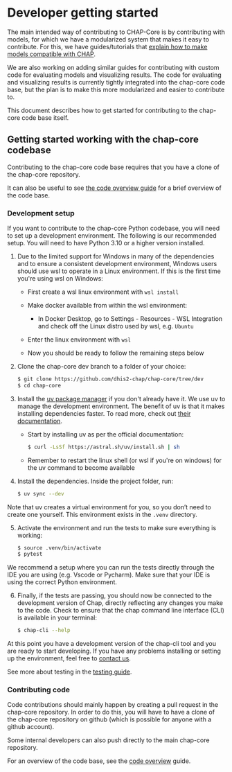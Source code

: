 # Developer getting started

The main intended way of contributing to CHAP-Core is by contributing with models, for which we have a modularized system that makes it easy to contribute.
For this, we have guides/tutorials that [explain how to make models compatible with CHAP](../external_models/making_external_models_compatible).

We are also working on adding similar guides for contributing with custom code for evaluating models and visualizing results.
The code for evaluating and visualizing results is currently tightly integrated into the chap-core code base, but the plan is to 
make this more modularized and easier to contribute to.

This document describes how to get started for contributing to the chap-core code base itself. 


## Getting started working with the chap-core codebase

Contributing to the chap-core code base requires that you have a clone of the chap-core repository.

It can also be useful to see [the code overview guide](code_overview) for a brief overview of the code base.

### Development setup

If you want to contribute to the chap-core Python codebase, you will need to set up a development environment. 
The following is our recommended setup. You will need to have Python 3.10 or a higher version installed.

1. Due to the limited support for Windows in many of the dependencies and to ensure a consistent development environment, 
Windows users should use wsl to operate in a Linux environment. If this is the first time you're using wsl on Windows:

    * First create a wsl linux environment with `wsl install`

    * Make docker available from within the wsl environment:

      * In Docker Desktop, go to Settings - Resources - WSL Integration and check off the Linux distro used by wsl, e.g. `Ubuntu`

    * Enter the linux environment with `wsl`

    * Now you should be ready to follow the remaining steps below

2. Clone the chap-core dev branch to a folder of your choice:

    ```bash
    $ git clone https://github.com/dhis2-chap/chap-core/tree/dev
    $ cd chap-core
    ```

3. Install the [uv package manager](https://docs.astral.sh/uv/getting-started/installation/) if you don't already have it. 
We use uv to manage the development environment. 
The benefit of uv is that it makes installing dependencies faster. 
To read more, check out [their documentation](https://docs.astral.sh/uv/getting-started/installation/).

    * Start by installing uv as per the official documentation:

      ```bash
      $ curl -LsSf https://astral.sh/uv/install.sh | sh
      ```

    * Remember to restart the linux shell (or wsl if you're on windows) for the uv command to become available

4. Install the dependencies. Inside the project folder, run:

      ```bash
      $ uv sync --dev
      ```

Note that uv creates a virtual environment for you, so you don’t need to create one yourself. 
This environment exists in the `.venv` directory. 

5. Activate the environment and run the tests to make sure everything is working:

      ```bash
      $ source .venv/bin/activate 
      $ pytest
      ```

We recommend a setup where you can run the tests directly through the IDE you are using (e.g. Vscode or Pycharm). 
Make sure that your IDE is using the correct Python environment.

6. Finally, if the tests are passing, you should now be connected to the development version of Chap, directly reflecting 
any changes you make to the code. Check to ensure that the chap command line interface (CLI) is available in your terminal:

      ```bash
      $ chap-cli --help
      ```

At this point you have a development version of the chap-cli tool and you are ready to start developing. 
If you have any problems installing or setting up the environment, feel free to [contact us](https://github.com/dhis2-chap/chap-core/wiki>). 

See more about testing in the [testing guide](testing).


### Contributing code

Code contributions should mainly happen by creating a pull request in the chap-core repository. In order to do this, you
will have to have a clone of the chap-core repository on github (which is possible for anyone with a github account).

Some internal developers can also push directly to the main chap-core repository.

For an overview of the code base, see the [code overview](code_overview) guide.
